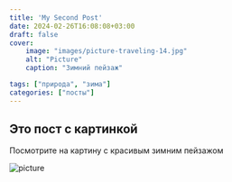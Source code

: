 ```yaml
---
title: 'My Second Post'
date: 2024-02-26T16:08:08+03:00
draft: false
cover:
    image: "images/picture-traveling-14.jpg"
    alt: "Picture"
    caption: "Зимний пейзаж"

tags: ["природа", "зима"]
categories: ["посты"]
---
```


## Это пост с картинкой

Посмотрите на картину с красивым зимним пейзажом

![picture](/images/picture-traveling-14.jpg)